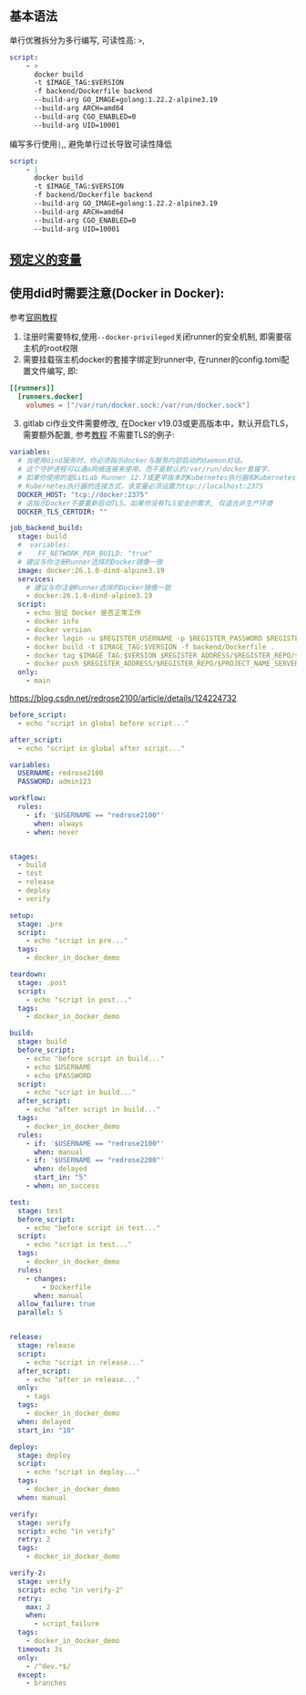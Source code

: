 
## 基本语法
单行优雅拆分为多行编写, 可读性高: `>`, 
```yaml
script:
    - >
      docker build
      -t $IMAGE_TAG:$VERSION
      -f backend/Dockerfile backend
      --build-arg GO_IMAGE=golang:1.22.2-alpine3.19
      --build-arg ARCH=amd64
      --build-arg CGO_ENABLED=0
      --build-arg UID=10001
```
编写多行使用`|`,, 避免单行过长导致可读性降低
```yaml
script:
    - |
      docker build 
      -t $IMAGE_TAG:$VERSION 
      -f backend/Dockerfile backend 
      --build-arg GO_IMAGE=golang:1.22.2-alpine3.19 
      --build-arg ARCH=amd64 
      --build-arg CGO_ENABLED=0 
      --build-arg UID=10001
```

## [预定义的变量](https://docs.gitlab.com/ee/ci/variables/predefined_variables.html)


## 使用did时需要注意(Docker in Docker):
参考[官网教程](https://docs.gitlab.com/ee/ci/docker/using_docker_build.html#use-the-docker-executor-with-docker-socket-binding)
1. 注册时需要特权,使用`--docker-privileged`关闭runner的安全机制, 即需要宿主机的root权限
2. 需要挂载宿主机docker的套接字绑定到runner中, 在runner的config.toml配置文件编写, 即:
```toml
[[runners]]
  [runners.docker]
	volumes = ["/var/run/docker.sock:/var/run/docker.sock"]
```
3. gitlab ci作业文件需要修改, 在Docker v19.03或更高版本中，默认开启TLS，需要额外配置, 参考[教程](https://docs.gitlab.com/ee/ci/docker/using_docker_build.html#docker-in-docker-with-tls-enabled-in-the-docker-executor)
不需要TLS的例子:
```yml
variables:
  # 当使用dind服务时，你必须指示docker与服务内部启动的daemon对话。
  # 这个守护进程可以通a网络连接来使用，而不是默认的/var/run/docker套接字。
  # 如果你使用的是GitLab Runner 12.7或更早版本的Kubernetes执行器和Kubernetes 1.6或更早版本，由于
  # Kubernetes执行器的连接方式，该变量必须设置为tcp://localhost:2375
  DOCKER_HOST: "tcp://docker:2375"
  # 这指示Docker不要重新启动TLS。如果你没有TLS安全的需求, 仅适合非生产环境
  DOCKER_TLS_CERTDIR: ""

job_backend_build:
  stage: build
  #  variables:
  #    FF_NETWORK_PER_BUILD: "true"
  # 建议与你注册Runner选择的Docker镜像一致
  image: docker:26.1.0-dind-alpine3.19
  services:
	# 建议与你注册Runner选择的Docker镜像一致  
    - docker:26.1.0-dind-alpine3.19
  script:
	- echo 验证 Docker 是否正常工作
    - docker info
    - docker version
    - docker login -u $REGISTER_USERNAME -p $REGISTER_PASSWORD $REGISTER_ADDRESS
    - docker build -t $IMAGE_TAG:$VERSION -f backend/Dockerfile .
    - docker tag $IMAGE_TAG:$VERSION $REGISTER_ADDRESS/$REGISTER_REPO/$PROJECT_NAME_SERVER:$VERSION
    - docker push $REGISTER_ADDRESS/$REGISTER_REPO/$PROJECT_NAME_SERVER:$VERSION
  only:
    - main
```


https://blog.csdn.net/redrose2100/article/details/124224732
```yml
before_script:
  - echo "script in global before script..."

after_script:
  - echo "script in global after script..."

variables:
  USERNAME: redrose2100
  PASSWORD: admin123

workflow:
  rules:
    - if: '$USERNAME == "redrose2100"'
      when: always
    - when: never


stages:
  - build
  - test
  - release
  - deploy
  - verify

setup:
  stage: .pre
  script:
    - echo "script in pre..."
  tags:
    - docker_in_docker_demo

teardown:
  stage: .post
  script:
    - echo "script in post..."
  tags:
    - docker_in_docker_demo

build:
  stage: build
  before_script:
    - echo "before script in build..."
    - echo $USERNAME
    - echo $PASSWORD
  script:
    - echo "script in build..."
  after_script:
    - echo "after script in build..."
  tags:
    - docker_in_docker_demo
  rules:
    - if: '$USERNAME == "redrose2100"'
      when: manual
    - if: '$USERNAME == "redrose2200"'
      when: delayed
      start_in: "5"
    - when: on_success

test:
  stage: test
  before_script:
    - echo "before script in test..."
  script:
    - echo "script in test..."
  tags:
    - docker_in_docker_demo
  rules:
    - changes:
        - Dockerfile
      when: manual
  allow_failure: true
  parallel: 5


release:
  stage: release
  script:
    - echo "script in release..."
  after_script:
    - echo "after in release..."
  only:
    - tags
  tags:
    - docker_in_docker_demo
  when: delayed
  start_in: "10"

deploy:
  stage: deploy
  script:
    - echo "script in deploy..."
  tags:
    - docker_in_docker_demo
  when: manual

verify:
  stage: verify
  script: echo "in verify"
  retry: 2
  tags:
    - docker_in_docker_demo

verify-2:
  stage: verify
  script: echo "in verify-2"
  retry:
    max: 2
    when:
      - script_failure
  tags:
    - docker_in_docker_demo
  timeout: 3s
  only:
    - /^dev.*$/
  except:
    - branches

```

